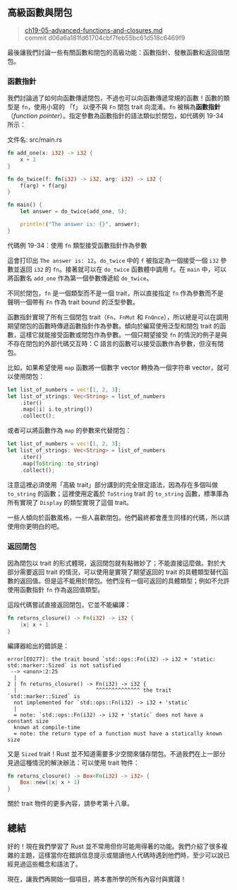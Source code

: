 ## 高級函數與閉包

> [ch19-05-advanced-functions-and-closures.md](https://github.com/rust-lang/book/blob/master/second-edition/src/ch19-05-advanced-functions-and-closures.md)
> <br>
> commit d06a6a181fd61704cbf7feb55bc61d518c6469f9

最後讓我們討論一些有關函數和閉包的高級功能：函數指針、發散函數和返回值閉包。

### 函數指針

我們討論過了如何向函數傳遞閉包，不過也可以向函數傳遞常規的函數！函數的類型是 `fn`，使用小寫的 「f」 以便不與 `Fn` 閉包 trait 向混淆。`fn` 被稱為**函數指針**（*function pointer*）。指定參數為函數指針的語法類似於閉包，如代碼例 19-34 所示：

<span class="filename">文件名: src/main.rs</span>

```rust
fn add_one(x: i32) -> i32 {
    x + 1
}

fn do_twice(f: fn(i32) -> i32, arg: i32) -> i32 {
    f(arg) + f(arg)
}

fn main() {
    let answer = do_twice(add_one, 5);

    println!("The answer is: {}", answer);
}
```

<span class="caption">代碼例 19-34：使用 `fn` 類型接受函數指針作為參數</span>

這會打印出 `The answer is: 12`。`do_twice` 中的 `f` 被指定為一個接受一個 `i32` 參數並返回 `i32` 的 `fn`。接著就可以在 `do_twice` 函數體中調用 `f`。在  `main` 中，可以將函數名 `add_one` 作為第一個參數傳遞給 `do_twice`。

不同於閉包，`fn` 是一個類型而不是一個 trait，所以直接指定 `fn` 作為參數而不是聲明一個帶有 `Fn` 作為 trait bound 的泛型參數。

函數指針實現了所有三個閉包 trait（`Fn`、`FnMut` 和 `FnOnce`），所以總是可以在調用期望閉包的函數時傳遞函數指針作為參數。傾向於編寫使用泛型和閉包 trait 的函數，這樣它就能接受函數或閉包作為參數。一個只期望接受 `fn` 的情況的例子是與不存在閉包的外部代碼交互時：C 語言的函數可以接受函數作為參數，但沒有閉包。

比如，如果希望使用 `map` 函數將一個數字 vector 轉換為一個字符串 vector，就可以使用閉包：

```rust
let list_of_numbers = vec![1, 2, 3];
let list_of_strings: Vec<String> = list_of_numbers
    .iter()
    .map(|i| i.to_string())
    .collect();
```

或者可以將函數作為 `map` 的參數來代替閉包：

```rust
let list_of_numbers = vec![1, 2, 3];
let list_of_strings: Vec<String> = list_of_numbers
    .iter()
    .map(ToString::to_string)
    .collect();
```

注意這裡必須使用「高級 trait」部分講到的完全限定語法，因為存在多個叫做 `to_string` 的函數；這裡使用定義於 `ToString` trait 的 `to_string` 函數，標準庫為所有實現了 `Display` 的類型實現了這個 trait。

一些人傾向於函數風格，一些人喜歡閉包。他們最終都會產生同樣的代碼，所以請使用你更明白的吧。

### 返回閉包

因為閉包以 trait 的形式體現，返回閉包就有點微妙了；不能直接這麼做。對於大部分需要返回 trait 的情況，可以使用是實現了期望返回的 trait 的具體類型替代函數的返回值。但是這不能用於閉包。他們沒有一個可返回的具體類型；例如不允許使用函數指針 `fn` 作為返回值類型。

這段代碼嘗試直接返回閉包，它並不能編譯：

```rust
fn returns_closure() -> Fn(i32) -> i32 {
    |x| x + 1
}
```

編譯器給出的錯誤是：

```
error[E0277]: the trait bound `std::ops::Fn(i32) -> i32 + 'static:
std::marker::Sized` is not satisfied
 --> <anon>:2:25
  |
2 | fn returns_closure() -> Fn(i32) -> i32 {
  |                         ^^^^^^^^^^^^^^ the trait `std::marker::Sized` is
  not implemented for `std::ops::Fn(i32) -> i32 + 'static`
  |
  = note: `std::ops::Fn(i32) -> i32 + 'static` does not have a constant size
  known at compile-time
  = note: the return type of a function must have a statically known size
```

又是 `Sized` trait！Rust 並不知道需要多少空間來儲存閉包。不過我們在上一部分見過這種情況的解決辦法：可以使用 trait 物件：

```rust
fn returns_closure() -> Box<Fn(i32) -> i32> {
    Box::new(|x| x + 1)
}
```

關於 trait 物件的更多內容，請參考第十八章。

## 總結

好的！現在我們學習了 Rust 並不常用但你可能用得著的功能。我們介紹了很多複雜的主題，這樣當你在錯誤信息提示或閱讀他人代碼時遇到他們時，至少可以說已經見過這些概念和語法了。

現在，讓我們再開始一個項目，將本書所學的所有內容付與實踐！